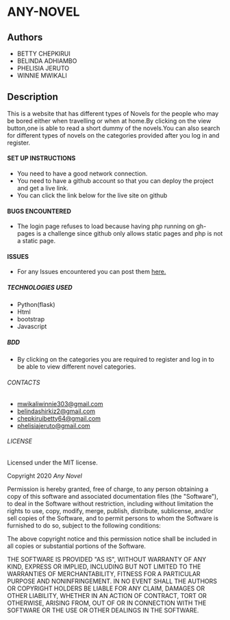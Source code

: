 # ANY-NOVEL




## Authors

- BETTY CHEPKIRUI
- BELINDA ADHIAMBO
- PHELISIA JERUTO
- WINNIE MWIKALI

## Description

This is a website that has different types of Novels for the people who may be bored either when travelling or when at home.By clicking on the view button,one is able to read a short dummy of the novels.You can also search for different types of novels on the categories provided after you log in and register.

#### SET UP INSTRUCTIONS

- You need to have a good network connection.
- You need to have a github account so that you can deploy the project and get a live link.
- You can click the link below for the live site on github

#### BUGS ENCOUNTERED

- The login page refuses to load because having php running on gh-pages is a challenge since github only allows static pages and php is not a static page.

#### ISSUES

- For any Issues encountered you can post them 
  <a href="https://github.com/chepkiruibetty/any-novel/issues">here.</a>

##### TECHNOLOGIES USED

- Python(flask)
- Html
- bootstrap
- Javascript



##### BDD

- By clicking on the categories you are required to register and log in to be able to view different novel categories.

###### CONTACTS
- mwikaliwinnie303@gmail.com
- belindashirkiz2@gmail.com
- chepkiruibetty64@gmail.com
- phelisiajeruto@gmail.com


###### LICENSE

Licensed under the MIT license.

Copyright 2020 *Any Novel*

Permission is hereby granted, free of charge, to any person obtaining a copy of this software and associated documentation files (the "Software"), to deal in the Software without restriction, including without limitation the rights to use, copy, modify, merge, publish, distribute, sublicense, and/or sell copies of the Software, and to permit persons to whom the Software is furnished to do so, subject to the following conditions:

The above copyright notice and this permission notice shall be included in all copies or substantial portions of the Software.

THE SOFTWARE IS PROVIDED "AS IS", WITHOUT WARRANTY OF ANY KIND, EXPRESS OR IMPLIED, INCLUDING BUT NOT LIMITED TO THE WARRANTIES OF MERCHANTABILITY, FITNESS FOR A PARTICULAR PURPOSE AND NONINFRINGEMENT. IN NO EVENT SHALL THE AUTHORS OR COPYRIGHT HOLDERS BE LIABLE FOR ANY CLAIM, DAMAGES OR OTHER LIABILITY, WHETHER IN AN ACTION OF CONTRACT, TORT OR OTHERWISE, ARISING FROM, OUT OF OR IN CONNECTION WITH THE SOFTWARE OR THE USE OR OTHER DEALINGS IN THE SOFTWARE.